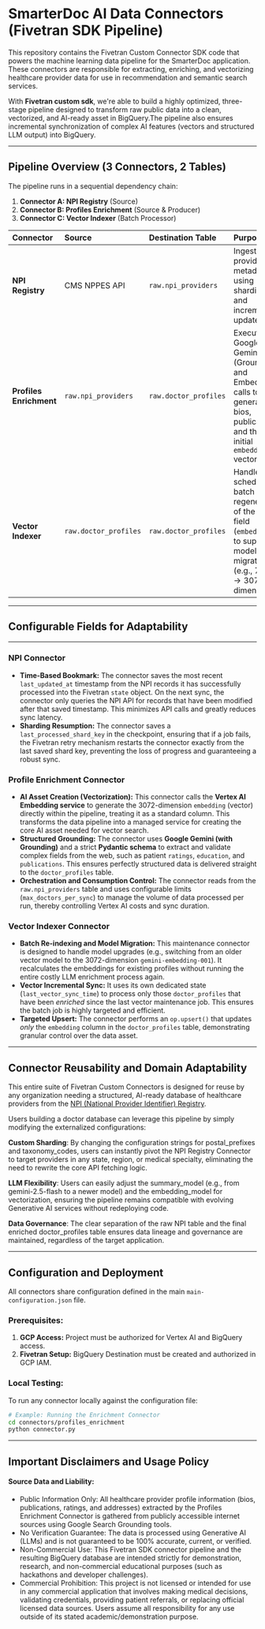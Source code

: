 # SmarterDoc AI Data Connectors (Fivetran SDK Pipeline)

This repository contains the Fivetran Custom Connector SDK code that powers the machine learning data pipeline for the SmarterDoc application. These connectors are responsible for extracting, enriching, and vectorizing healthcare provider data for use in recommendation and semantic search services.

With **Fivetran custom sdk**, we're able to build a highly optimized, three-stage pipeline designed to transform raw public data into a clean, vectorized, and AI-ready asset in BigQuery.The pipeline also ensures incremental synchronization of complex AI features (vectors and structured LLM output) into BigQuery.

---

## Pipeline Overview (3 Connectors, 2 Tables)

The pipeline runs in a sequential dependency chain:

1.  **Connector A: NPI Registry** (Source)
2.  **Connector B: Profiles Enrichment** (Source & Producer)
3.  **Connector C: Vector Indexer** (Batch Processor)

| Connector               | Source                | Destination Table     | Purpose                                                                                                                                      |
| :---------------------- | :-------------------- | :-------------------- | :------------------------------------------------------------------------------------------------------------------------------------------- |
| **NPI Registry**        | CMS NPPES API         | `raw.npi_providers`   | Ingests raw provider metadata using sharding and incremental updates.                                                                        |
| **Profiles Enrichment** | `raw.npi_providers`   | `raw.doctor_profiles` | Executes Google Gemini (Grounding) and Embedding calls to generate bios, publications, and the initial `embedding` vector.                   |
| **Vector Indexer**      | `raw.doctor_profiles` | `raw.doctor_profiles` | Handles scheduled batch regeneration of the vector field (`embedding`) to support model migration (e.g., $768 \rightarrow 3072$ dimensions). |

---

## Configurable Fields for Adaptability

---

### NPI Connector

- **Time-Based Bookmark:** The connector saves the most recent `last_updated_at` timestamp from the NPI records it has successfully processed into the Fivetran `state` object. On the next sync, the connector only queries the NPI API for records that have been modified after that saved timestamp. This minimizes API calls and greatly reduces sync latency.
- **Sharding Resumption:** The connector saves a `last_processed_shard_key` in the checkpoint, ensuring that if a job fails, the Fivetran retry mechanism restarts the connector exactly from the last saved shard key, preventing the loss of progress and guaranteeing a robust sync.

### Profile Enrichment Connector

- **AI Asset Creation (Vectorization):** This connector calls the **Vertex AI Embedding service** to generate the $3072$-dimension `embedding` (vector) directly within the pipeline, treating it as a standard column. This transforms the data pipeline into a managed service for creating the core AI asset needed for vector search.
- **Structured Grounding:** The connector uses **Google Gemini (with Grounding)** and a strict **Pydantic schema** to extract and validate complex fields from the web, such as patient `ratings`, `education`, and `publications`. This ensures perfectly structured data is delivered straight to the `doctor_profiles` table.
- **Orchestration and Consumption Control:** The connector reads from the `raw.npi_providers` table and uses configurable limits (`max_doctors_per_sync`) to manage the volume of data processed per run, thereby controlling Vertex AI costs and sync duration.

### Vector Indexer Connector

- **Batch Re-indexing and Model Migration:** This maintenance connector is designed to handle model upgrades (e.g., switching from an older vector model to the $3072$-dimension `gemini-embedding-001`). It recalculates the embeddings for existing profiles without running the entire costly LLM enrichment process again.
- **Vector Incremental Sync:** It uses its own dedicated state (`last_vector_sync_time`) to process only those `doctor_profiles` that have been _enriched_ since the last vector maintenance job. This ensures the batch job is highly targeted and efficient.
- **Targeted Upsert:** The connector performs an `op.upsert()` that updates _only_ the `embedding` column in the `doctor_profiles` table, demonstrating granular control over the data asset.

---

## Connector Reusability and Domain Adaptability

This entire suite of Fivetran Custom Connectors is designed for reuse by any organization needing a structured, AI-ready database of healthcare providers from the [NPI (National Provider Identifier) Registry](https://npiregistry.cms.hhs.gov/search).

Users building a doctor database can leverage this pipeline by simply modifying the externalized configurations:

**Custom Sharding**: By changing the configuration strings for postal_prefixes and taxonomy_codes, users can instantly pivot the NPI Registry Connector to target providers in any state, region, or medical specialty, eliminating the need to rewrite the core API fetching logic.

**LLM Flexibility**: Users can easily adjust the summary_model (e.g., from gemini-2.5-flash to a newer model) and the embedding_model for vectorization, ensuring the pipeline remains compatible with evolving Generative AI services without redeploying code.

**Data Governance**: The clear separation of the raw NPI table and the final enriched doctor_profiles table ensures data lineage and governance are maintained, regardless of the target application.

---

## Configuration and Deployment

All connectors share configuration defined in the main `main-configuration.json` file.

### Prerequisites:

1.  **GCP Access:** Project must be authorized for Vertex AI and BigQuery access.
2.  **Fivetran Setup:** BigQuery Destination must be created and authorized in GCP IAM.

### Local Testing:

To run any connector locally against the configuration file:

```bash
# Example: Running the Enrichment Connector
cd connectors/profiles_enrichment
python connector.py
```

---

## Important Disclaimers and Usage Policy

#### Source Data and Liability:

- Public Information Only: All healthcare provider profile information (bios, publications, ratings, and addresses) extracted by the Profiles Enrichment Connector is gathered from publicly accessible internet sources using Google Search Grounding tools.
- No Verification Guarantee: The data is processed using Generative AI (LLMs) and is not guaranteed to be $100\%$ accurate, current, or verified.
- Non-Commercial Use: This Fivetran SDK connector pipeline and the resulting BigQuery database are intended strictly for demonstration, research, and non-commercial educational purposes (such as hackathons and developer challenges).
- Commercial Prohibition: This project is not licensed or intended for use in any commercial application that involves making medical decisions, validating credentials, providing patient referrals, or replacing official licensed data sources. Users assume all responsibility for any use outside of its stated academic/demonstration purpose.
